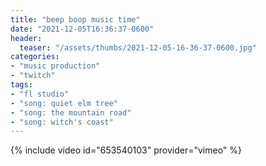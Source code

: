 ```yaml
---
title: "beep boop music time"
date: "2021-12-05T16:36:37-0600"
header:
  teaser: "/assets/thumbs/2021-12-05-16-36-37-0600.jpg"
categories:
- "music production"
- "twitch"
tags:
- "fl studio"
- "song: quiet elm tree"
- "song: the mountain road"
- "song: witch's coast"
---
```

{% include video id="653540103" provider="vimeo" %}
